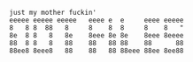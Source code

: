     just my mother fuckin'
    eeeee eeeee eeeee   eeee e  e     eeee eeeee
    8   8 8  88   8     8    8  8     8    8   "
    8e  8 8   8   8e    8eee 8e 8e    8eee 8eeee
    88  8 8   8   88    88   88 88    88      88
    88ee8 8eee8   88    88   88 88eee 88ee 8ee88